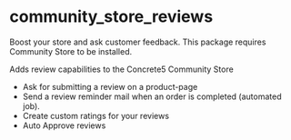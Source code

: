 # community_store_reviews
Boost your store and ask customer feedback.
This package requires Community Store to be installed.

Adds review capabilities to the Concrete5 Community Store
- Ask for submitting a review on a product-page
- Send a review reminder mail when an order is completed (automated job).
- Create custom ratings for your reviews
- Auto Approve reviews
